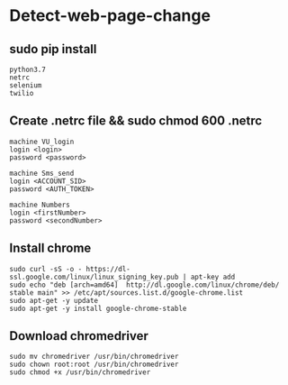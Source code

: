 # Detect-web-page-change

## sudo pip install
    python3.7
    netrc
    selenium
    twilio

## Create .netrc file && sudo chmod 600 .netrc
    machine VU_login
    login <login>
    password <password>

    machine Sms_send
    login <ACCOUNT_SID>
    password <AUTH_TOKEN>

    machine Numbers
    login <firstNumber>
    password <secondNumber>

## Install chrome
    sudo curl -sS -o - https://dl-ssl.google.com/linux/linux_signing_key.pub | apt-key add
    sudo echo "deb [arch=amd64]  http://dl.google.com/linux/chrome/deb/ stable main" >> /etc/apt/sources.list.d/google-chrome.list
    sudo apt-get -y update
    sudo apt-get -y install google-chrome-stable

## Download chromedriver
    sudo mv chromedriver /usr/bin/chromedriver
    sudo chown root:root /usr/bin/chromedriver
    sudo chmod +x /usr/bin/chromedriver
